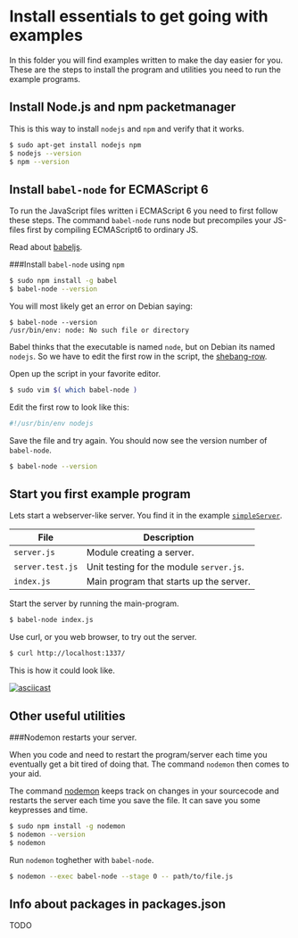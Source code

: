 Install essentials to get going with examples
===============================================

In this folder you will find examples written to make the day easier for you. These are the steps to install the program and utilities you need to run the example programs.



Install Node.js and npm packetmanager
------------------------------------------------

This is this way to install `nodejs` and `npm` and verify that it works.

```bash
$ sudo apt-get install nodejs npm
$ nodejs --version
$ npm --version
```



Install `babel-node` for ECMAScript 6
------------------------------------------------

To run the JavaScript files written i ECMAScript 6 you need to first follow these steps. The command `babel-node` runs node but precompiles your JS-files first by compiling ECMAScript6 to ordinary JS.

Read about [babeljs](https://babeljs.io/).


###Install `babel-node` using `npm`

```bash
$ sudo npm install -g babel
$ babel-node --version
```

You will most likely get an error on Debian saying:

```
$ babel-node --version
/usr/bin/env: node: No such file or directory
```

Babel thinks that the executable is named `node`, but on Debian its named `nodejs`. So we have to edit the first row in the script, the [shebang-row](https://en.wikipedia.org/wiki/Shebang_%28Unix%29).  

Open up the script in your favorite editor.

```bash
$ sudo vim $( which babel-node )
```

Edit the first row to look like this:

```bash
#!/usr/bin/env nodejs
```

Save the file and try again. You should now see the version number of `babel-node`.

```bash
$ babel-node --version
```



Start you first example program
------------------------------------------------

Lets start a webserver-like server. You find it in the example [`simpleServer`](simpleServer).

| File              | Description |
|-------------------|-------------|
| `server.js`       | Module creating a server. |
| `server.test.js`  | Unit testing for the module `server.js`. |
| `index.js`        | Main program that starts up the server. |

Start the server by running the main-program.

```bash
$ babel-node index.js
```

Use curl, or you web browser, to try out the server.

```bash
$ curl http://localhost:1337/
```

This is how it could look like.

[![asciicast](https://asciinema.org/a/22552.png)](https://asciinema.org/a/22552)



Other useful utilities
------------------------------------------------



###Nodemon restarts your server.

When you code and need to restart the program/server each time you eventually get a bit tired of doing that. The command `nodemon` then comes to your aid.

The command [nodemon](http://nodemon.io/) keeps track on changes in your sourcecode and restarts the server each time you save the file. It can save you some keypresses and time.

```bash
$ sudo npm install -g nodemon
$ nodemon --version
$ nodemon
```

Run `nodemon` toghether with `babel-node`.

```bash
$ nodemon --exec babel-node --stage 0 -- path/to/file.js
```



Info about packages in packages.json
------------------------------------------------

 TODO
